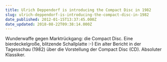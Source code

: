 ```yaml
---
title: Ulrich Deppendorf is introducing the Compact Disc in 1982
slug: ulrich-deppendorf-is-introducing-the-compact-disc-in-1982
date_published: 2012-01-15T13:37:45.000Z
date_updated: 2018-08-22T09:38:14.000Z
---
```


Wunderwaffe gegen Marktrückgang: die Compact Disc. Eine bierdeckelgroße, blitzende Schallplatte :-) Ein alter Bericht in der Tagesschau (1982) über die Vorstellung der Compact Disc (CD). Absoluter Klassiker. 
